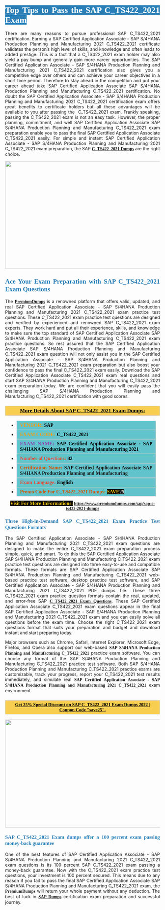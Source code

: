 <h1 style="text-align: justify;"><span style="color:#ffffff;"><span style="font-family:Georgia,serif;"><strong><span style="background-color:#2980b9;">Top Tips to Pass the SAP C_TS422_2021 Exam</span></strong></span></span></h1>

<p style="text-align: justify;">There are many reasons to pursue professional SAP C_TS422_2021 certification. Earning a SAP Certified Application Associate - SAP S/4HANA Production Planning and Manufacturing 2021 C_TS422_2021 certificate validates the person’s high level of skills, and knowledge and often leads to added prestige. This is a fact that a C_TS422_2021 exam holder may also yield a pay bump and generally gain more career opportunities. The SAP Certified Application Associate - SAP S/4HANA Production Planning and Manufacturing 2021 C_TS422_2021 certification also gives you a competitive edge over others and can achieve your career objectives in a short time period. Therefore to stay ahead in the competition and put your career ahead take SAP Certified Application Associate SAP S/4HANA Production Planning and Manufacturing C_TS422_2021 certification. No doubt the SAP Certified Application Associate - SAP S/4HANA Production Planning and Manufacturing 2021 C_TS422_2021 certification exam offers great benefits to certificate holders but all these advantages will be available to you after passing the  C_TS422_2021 exam. Frankly speaking, passing the C_TS422_2021 exam is not an easy task. However, the proper planning, commitment, and well SAP Certified Application Associate SAP S/4HANA Production Planning and Manufacturing C_TS422_2021 exam preparation enable you to pass the final SAP Certified Application Associate C_TS422_2021 easily. For simple and instant SAP Certified Application Associate - SAP S/4HANA Production Planning and Manufacturing 2021 C_TS422_2021 exam preparation, the SAP <span style="font-family:Georgia,serif;"><strong><a href="https://www.premiumdumps.com/sap/sap-c-ts422-2021-dumps">C_TS422_2021 Dumps</a></strong></span> are the right choice.</p>

<p style="text-align: center;"><a href="https://www.premiumdumps.com/sap/sap-c-ts422-2021-dumps"><img alt="" src="https://i.imgur.com/VJaqCPg.jpeg" style="width: 700px; height: 350px;" /></a></p>

<h2 style="text-align: justify;"><span style="color:#2980b9;"><span style="font-family:Georgia,serif;"><strong>Ace Your Exam Preparation with SAP C_TS422_2021 Exam Questions</strong></span></span></h2>

<p style="text-align: justify;">The <a href="https://www.premiumdumps.com/"><span style="font-size:14px;"><span style="font-family:Georgia,serif;"><strong>PremiumDumps</strong></span></span></a> is a renowned platform that offers valid, updated, and real SAP Certified Application Associate - SAP S/4HANA Production Planning and Manufacturing 2021 C_TS422_2021 exam practice test questions. These C_TS422_2021 exam practice test questions are designed and verified by experienced and renowned SAP C_TS422_2021 exam experts. They work hard and put all their experience, skills, and knowledge to make sure the top standard of SAP Certified Application Associate SAP S/4HANA Production Planning and Manufacturing C_TS422_2021 exam practice questions. So rest assured that the SAP Certified Application Associate SAP S/4HANA Production Planning and Manufacturing C_TS422_2021 <span style="font-size:11.0pt"><span style="line-height:115%"><span calibri="" style="font-family:">exam question</span></span></span> will not only assist you in the SAP Certified Application Associate - SAP S/4HANA Production Planning and Manufacturing 2021 C_TS422_2021 exam preparation but also boost your confidence to pass the final C_TS422_2021 exam easily. Download the SAP Certified Application Associate C_TS422_2021 exam real questions and start SAP S/4HANA Production Planning and Manufacturing C_TS422_2021 exam preparation today. We are confident that you will easily pass the challenging SAP S/4HANA Production Planning and Manufacturing C_TS422_2021 certification with good scores.</p>

<h3 style="background: #f7ce50; border: 1px solid rgb(204, 204, 204); padding: 5px 10px; text-align: center;"><span style="font-family:Georgia,serif;"><u><u><span style="color:#000000;"><span style="font-size:11pt"><span style="line-height:normal"><b><span style="font-size:13.0pt"><span cambria="">More Details About SAP C_TS422_2021 Exam Dumps:</span></span></b></span></span></span></u></u></span></h3>

<ul>
	<li style="margin:0cm 10pt">
	<div style="background:#61c4cd; border: 1px solid rgb(204, 204, 204); padding: 5px 10px; text-align: justify;"><span style="font-family:Georgia,serif;"><span style="font-size:11pt"><span style="line-height:normal"><b><span style="font-size:12.0pt"><span new="" roman="" times=""><span style="color:#f39c12;">VENDOR:</span> <span style="color:#000000;">SAP</span></span></span></b></span></span></span></div>
	</li>
	<li style="margin:0cm 10pt">
	<div style="background: #61c4cd; border: 1px solid rgb(204, 204, 204); padding: 5px 10px; text-align: justify;"><span style="font-family:Georgia,serif;"><span style="font-size:11pt"><span style="line-height:normal"><b><span style="font-size:12.0pt"><span new="" roman="" times=""><span style="color:#f39c12;">EXAM CCODE:</span> <span style="color:#000000;">C_TS422_2021</span></span></span></b></span></span></span></div>
	</li>
	<li style="margin:0cm 10pt">
	<div style="background: #61c4cd; border: 1px solid rgb(204, 204, 204); padding: 5px 10px; text-align: justify;"><span style="font-family:Georgia,serif;"><span style="font-size:11pt"><span style="line-height:normal"><b><span style="font-size:12.0pt"><span new="" roman="" times=""><span style="color:#8e44ad;">EXAM NAME:</span> <span style="color:#000000;">SAP Certified Application Associate - SAP S/4HANA Production Planning and Manufacturing 2021</span></span></span></b></span></span></span></div>
	</li>
	<li style="margin:0cm 10pt">
	<div style="background: #61c4cd; border: 1px solid rgb(204, 204, 204); padding: 5px 10px;"><span style="font-family:Georgia,serif;"><span style="font-size:11pt"><span style="line-height:normal"><b><span style="font-size:12.0pt"><span new="" roman="" times=""><span style="color:#e74c3c;">Number of Questions:</span><span style="color:#000000;"><span style="color:#f1c40f;"> </span>82</span></span></span></b></span></span></span></div>
	</li>
	<li style="margin:0cm 10pt">
	<div style="background: #61c4cd; border: 1px solid rgb(204, 204, 204); padding: 5px 10px; text-align: justify;"><span style="font-family:Georgia,serif;"><span style="font-size:11pt"><span style="line-height:normal"><b><span style="font-size:12.0pt"><span new="" roman="" times=""><span style="color:#d35400;">Certification Name:</span> SAP Certified Application Associate SAP S/4HANA Production Planning and Manufacturing</span></span></b></span></span></span></div>
	</li>
	<li style="margin:0cm 10pt">
	<div style="background: #61c4cd; border: 1px solid rgb(204, 204, 204); padding: 5px 10px; text-align: justify;"><span style="font-family:Georgia,serif;"><span style="font-size:11pt"><span style="line-height:normal"><b><span style="font-size:12.0pt"><span new="" roman="" times=""><span style="color:#e74c3c;">Exam Language:</span> <span style="color:#000000;">English</span></span></span></b></span></span></span></div>
	</li>
	<li style="margin:0cm 10pt">
	<div style="background: #61c4cd; border: 1px solid rgb(204, 204, 204); padding: 5px 10px;"><span style="font-family:Georgia,serif;"><span style="font-size:11pt"><span style="line-height:normal"><b><span style="font-size:12.0pt"><span new="" roman="" times=""><span style="color:#d35400;">Promo Code For C_TS422_2021 Dumps:</span><span style="color:#f1c40f;"> <span style="background-color:#000000;">SAVE</span></span><span style="color:#ffffff;"><span style="background-color:#000000;">25</span></span></span></span></b></span></span></span></div>
	</li>
</ul>

<p style="text-align: center;"><span style="font-family:Georgia,serif;"><strong><span style="font-size:16px;"><span style="color:#f1c40f;"><span style="background-color:#000000;">Visit For More InFormations:</span></span></span> <a href="https://www.premiumdumps.com/sap/sap-c-ts422-2021-dumps">https://www.premiumdumps.com/sap/sap-c-ts422-2021-dumps</a></strong></span></p>

<h3 style="text-align: justify;"><span style="color:#2980b9;"><span style="font-family:Georgia,serif;"><strong><strong><strong>Three High-in-Demand SAP C_TS422_2021 Exam Practice Test Questions Formats</strong></strong></strong></span></span></h3>

<p style="text-align: justify;">The SAP Certified Application Associate - SAP S/4HANA Production Planning and Manufacturing 2021 C_TS422_2021 exam questions are designed to make the entire C_TS422_2021 exam preparation process simple, quick, and smart. To do this the SAP Certified Application Associate SAP S/4HANA Production Planning and Manufacturing C_TS422_2021 exam practice test questions are designed into three easy-to-use and compatible formats. These formats are SAP Certified Application Associate SAP S/4HANA Production Planning and Manufacturing C_TS422_2021 web-based practice test software, desktop practice test software, and SAP Certified Application Associate - SAP S/4HANA Production Planning and Manufacturing 2021 C_TS422_2021 PDF dumps file. These three C_TS422_2021 exam practice question formats contain the real, updated, and error-free SAP <span style="font-family:Georgia,serif;"><strong><a href="https://www.premiumdumps.com/sap/sap-c-ts422-2021-dumps">C_TS422_2021 Exam Questions</a></strong></span>. These SAP Certified Application Associate C_TS422_2021 exam questions appear in the final SAP Certified Application Associate - SAP S/4HANA Production Planning and Manufacturing 2021 C_TS422_2021 exam and you can easily solve all questions before the exam time. Choose the right C_TS422_2021 exam questions format that suits your preparation and budget and download instant and start preparing today.</p>

<p style="text-align: justify;">Major browsers such as Chrome, Safari, Internet Explorer, Microsoft Edge, Firefox, and Opera also support our web-based <span style="font-family:Georgia,serif;"><strong>SAP S/4HANA Production Planning and Manufacturing C_TS422_2021</strong></span> practice exam software. You can choose any format of the SAP S/4HANA Production Planning and Manufacturing C_TS422_2021 practice test software. Both SAP S/4HANA Production Planning and Manufacturing C_TS422_2021 practice exams are customizable, track your progress, report your C_TS422_2021 test results immediately, and simulate real <span style="font-family:Georgia,serif;"><strong>SAP Certified Application Associate - SAP S/4HANA Production Planning and Manufacturing 2021 C_TS422_2021</strong></span> exam environment.</p>

<h3 style="background: rgb(247, 206, 80); border: 1px solid rgb(204, 204, 204); padding: 5px 10px; text-align: center;"><span style="font-family:Georgia,serif;"><u><span style="color:#000000;"><span style="font-size:11pt;"><span style="line-height:normal;"><b><span cambria="">Get 25% Special Discount on SAP C_TS422_2021 Exam Dumps 2022 | Coupon Code "save25".</span></b></span></span></span></u></span></h3>

<p style="text-align: center;"><strong><a href="https://www.premiumdumps.com/sap/sap-c-ts422-2021-dumps"><img alt="" src="https://i.imgur.com/F18GQwv.jpeg" style="width: 700px; height: 350px;" /></a></strong></p>

<h3 style="text-align: justify;"><span style="color:#2980b9;"><span style="font-family:Georgia,serif;"><strong><strong><strong>SAP C_TS422_2021 Exam dumps offer a 100 percent exam passing money-back guarantee</strong></strong></strong></span></span></h3>

<p style="text-align: justify;">One of the best features of SAP Certified Application Associate - SAP S/4HANA Production Planning and Manufacturing 2021 C_TS422_2021 exam questions is its 100 percent SAP C_TS422_2021 exam passing a money-back guarantee. Now with the C_TS422_2021 exam practice test questions, your investment is 100 percent secured. This means due to any reason if you fail to pass the final SAP Certified Application Associate SAP S/4HANA Production Planning and Manufacturing C_TS422_2021 exam, the <span style="font-size:14px;"><span style="font-family:Georgia,serif;"><strong>PremiumDumps</strong></span></span> will return your whole payment without any deduction. The best of luck in <a href="https://www.premiumdumps.com/sap-exam-dumps"><span style="font-family:Georgia,serif;"><strong>SAP Dumps</strong></span></a> certification exam preparation and successful journey.</p>

